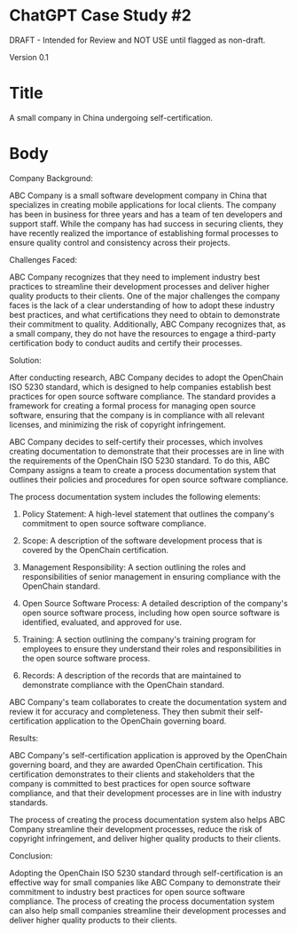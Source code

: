 # ChatGPT Case Study #2 

DRAFT - Intended for Review and NOT USE until flagged as non-draft.

Version 0.1

# Title

A small company in China undergoing self-certification.

# Body

Company Background: 

ABC Company is a small software development company in China that specializes in creating mobile applications for local clients. The company has been in business for three years and has a team of ten developers and support staff. While the company has had success in securing clients, they have recently realized the importance of establishing formal processes to ensure quality control and consistency across their projects. 

Challenges Faced:

ABC Company recognizes that they need to implement industry best practices to streamline their development processes and deliver higher quality products to their clients. One of the major challenges the company faces is the lack of a clear understanding of how to adopt these industry best practices, and what certifications they need to obtain to demonstrate their commitment to quality. Additionally, ABC Company recognizes that, as a small company, they do not have the resources to engage a third-party certification body to conduct audits and certify their processes. 

Solution:

After conducting research, ABC Company decides to adopt the OpenChain ISO 5230 standard, which is designed to help companies establish best practices for open source software compliance. The standard provides a framework for creating a formal process for managing open source software, ensuring that the company is in compliance with all relevant licenses, and minimizing the risk of copyright infringement. 

ABC Company decides to self-certify their processes, which involves creating documentation to demonstrate that their processes are in line with the requirements of the OpenChain ISO 5230 standard. To do this, ABC Company assigns a team to create a process documentation system that outlines their policies and procedures for open source software compliance. 

The process documentation system includes the following elements: 

1. Policy Statement: A high-level statement that outlines the company's commitment to open source software compliance. 

2. Scope: A description of the software development process that is covered by the OpenChain certification. 

3. Management Responsibility: A section outlining the roles and responsibilities of senior management in ensuring compliance with the OpenChain standard. 

4. Open Source Software Process: A detailed description of the company's open source software process, including how open source software is identified, evaluated, and approved for use. 

5. Training: A section outlining the company's training program for employees to ensure they understand their roles and responsibilities in the open source software process. 

6. Records: A description of the records that are maintained to demonstrate compliance with the OpenChain standard. 

ABC Company's team collaborates to create the documentation system and review it for accuracy and completeness. They then submit their self-certification application to the OpenChain governing board. 

Results:

ABC Company's self-certification application is approved by the OpenChain governing board, and they are awarded OpenChain certification. This certification demonstrates to their clients and stakeholders that the company is committed to best practices for open source software compliance, and that their development processes are in line with industry standards. 

The process of creating the process documentation system also helps ABC Company streamline their development processes, reduce the risk of copyright infringement, and deliver higher quality products to their clients. 

Conclusion:

Adopting the OpenChain ISO 5230 standard through self-certification is an effective way for small companies like ABC Company to demonstrate their commitment to industry best practices for open source software compliance. The process of creating the process documentation system can also help small companies streamline their development processes and deliver higher quality products to their clients.
